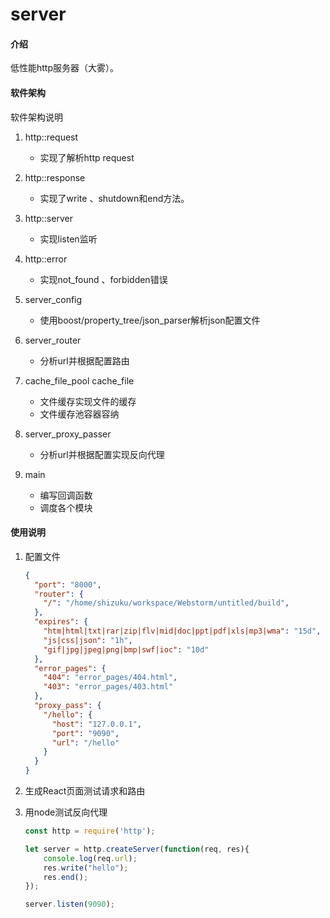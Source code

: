 # server

#### 介绍
低性能http服务器（大雾）。

#### 软件架构
软件架构说明
1. http::request
    * 实现了解析http request 

2. http::response
    * 实现了write 、shutdown和end方法。

3. http::server
    * 实现listen监听

4. http::error
    * 实现not_found 、forbidden错误

5. server_config
    * 使用boost/property_tree/json_parser解析json配置文件

6. server_router
    * 分析url并根据配置路由

7. cache_file_pool cache_file
    * 文件缓存实现文件的缓存
    * 文件缓存池容器容纳
    
8. server_proxy_passer
    * 分析url并根据配置实现反向代理

9. main
    * 编写回调函数
    * 调度各个模块
    
#### 使用说明

1. 配置文件
    ```json
    {
      "port": "8000",
      "router": {
        "/": "/home/shizuku/workspace/Webstorm/untitled/build",
      },
      "expires": {
        "htm|html|txt|rar|zip|flv|mid|doc|ppt|pdf|xls|mp3|wma": "15d",
        "js|css|json": "1h",
        "gif|jpg|jpeg|png|bmp|swf|ioc": "10d"
      },
      "error_pages": {
        "404": "error_pages/404.html",
        "403": "error_pages/403.html"
      },
      "proxy_pass": {
        "/hello": {
          "host": "127.0.0.1",
          "port": "9090",
          "url": "/hello"
        }
      }
    }
    ```
2. 生成React页面测试请求和路由

3. 用node测试反向代理
    ```js
    const http = require('http');
    
    let server = http.createServer(function(req, res){
        console.log(req.url);
        res.write("hello");
        res.end();
    });
    
    server.listen(9090);
    ```
